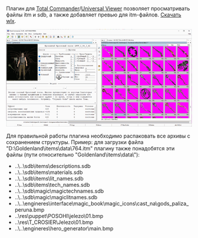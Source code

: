 Плагин для <a href=https://www.ghisler.com>Total Commander</a>/<a href=https://uvviewsoft.com/uviewer>Universal Viewer</a> позволяет просматривать файлы itm и sdb, а также добавляет превью для itm-файлов. <a href=https://github.com/fersatgit/Goldenland-2-Cold-Heaven/releases/download/TotalCmd/Goldenland2.wlx>Скачать wlx</a>.
<p><img src=1.png><p>
Для правильной работы плагина необходимо распаковать все архивы с сохранением структуры. Пример: для загрузки файла "D:\Goldenland\items\data\764.itm" плагину также понадобятся эти файлы (пути относительно "Goldenland\items\data\"):<ul>
<li>..\..\sdb\items\descriptions.sdb
<li>..\..\sdb\items\materials.sdb
<li>..\..\sdb\items\lit_names.sdb
<li>..\..\sdb\items\tech_names.sdb
<li>..\..\sdb\magic\magictechnames.sdb
<li>..\..\sdb\magic\magiclitnames.sdb
<li>..\..\engineres\interface\magic_book\magic_icons\cast_na\gods_paliza_peruna.bmp
<li>..\res\puppet\POSOHI\jelezo\01.bmp
<li>..\res\T_CROSIER\Jelezo\01.bmp
<li>..\..\engineres\hero_generator\main.bmp
